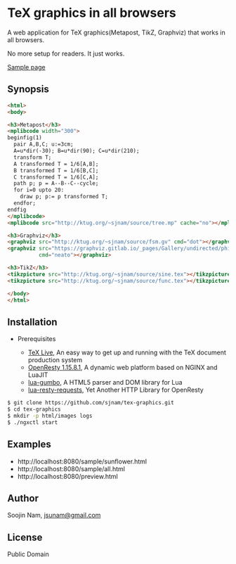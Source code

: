TeX graphics in all browsers
=======
A web application for TeX graphics(Metapost, TikZ, Graphviz) that works
in all browsers.

No more setup for readers. It just works.

[Sample page](http://ktug.org/~sjnam/gxn/all.html)

Synopsis
---------

````html
<html>
<body>

<h3>Metapost</h3>
<mplibcode width="300">
beginfig(1)
  pair A,B,C; u:=3cm;
  A=u*dir(-30); B=u*dir(90); C=u*dir(210);
  transform T;
  A transformed T = 1/6[A,B];
  B transformed T = 1/6[B,C];
  C transformed T = 1/6[C,A];
  path p; p = A--B--C--cycle;
  for i=0 upto 20:
    draw p; p:= p transformed T;
  endfor;
endfig
</mplibcode>
<mplibcode src="http://ktug.org/~sjnam/source/tree.mp" cache="no"></mplibcode>

<h3>Graphviz</h3>
<graphviz src="http://ktug.org/~sjnam/source/fsm.gv" cmd="dot"></graphviz>
<graphviz src="https://graphviz.gitlab.io/_pages/Gallery/undirected/philo.gv.txt"
          cmd="neato"></graphviz>

<h3>TikZ</h3>
<tikzpicture src="http://ktug.org/~sjnam/source/sine.tex"></tikzpicture>
<tikzpicture src="http://ktug.org/~sjnam/source/func.tex"></tikzpicture>

</body>
</html>
````

Installation
------------
- Prerequisites
  
  - [TeX Live](https://www.tug.org/texlive/), An easy way to get up and running with the TeX document production system
  - [OpenResty 1.15.8.1](https://openresty.org/en/ann-1015008001rc1.html), A dynamic web platform based on NGINX and LuaJIT
  - [lua-gumbo](https://craigbarnes.gitlab.io/lua-gumbo/), A HTML5 parser and DOM library for Lua
  - [lua-resty-requests](https://github.com/tokers/lua-resty-requests), Yet Another HTTP Library for OpenResty

```bash
$ git clone https://github.com/sjnam/tex-graphics.git
$ cd tex-graphics
$ mkdir -p html/images logs
$ ./ngxctl start
```

Examples
--------
- http://localhost:8080/sample/sunflower.html
- http://localhost:8080/sample/all.html
- http://localhost:8080/preview.html

Author
------
Soojin Nam, jsunam@gmail.com

License
-------
Public Domain

